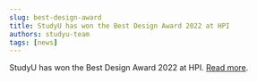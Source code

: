 ```yaml
---
slug: best-design-award
title: StudyU has won the Best Design Award 2022 at HPI
authors: studyu-team
tags: [news]
---
```


StudyU has won the Best Design Award 2022 at HPI. [Read more](https://hpi.de/entrepreneurship/best-idea.html).